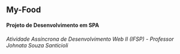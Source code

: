 ## My-Food

#### 									Projeto de Desenvolvimento em SPA 

###### Atividade Assíncrona de Desenvolvimento Web II (IFSP) - Professor Johnata Souza Santicioli
